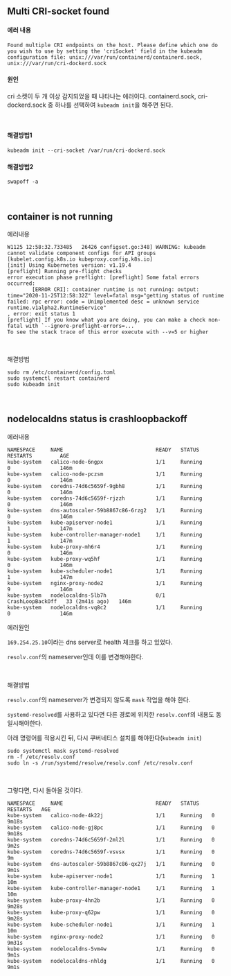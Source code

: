 ## Multi CRI-socket found

#### 에러 내용

```
Found multiple CRI endpoints on the host. Please define which one do you wish to use by setting the 'criSocket' field in the kubeadm configuration file: unix:///var/run/containerd/containerd.sock, unix:///var/run/cri-dockerd.sock
```

#### 원인
cri 소켓이 두 개 이상 감지되었을 때 나타나는 에러이다. containerd.sock, cri-dockerd.sock 중 하나를 선택하여 ```kubeadm init```을 해주면 된다.

<br>

#### 해결방법1
```
kubeadm init --cri-socket /var/run/cri-dockerd.sock
```

#### 해결방법2
```
swapoff -a
```

<br>

## container is not running

에러내용
```
W1125 12:58:32.733485   26426 configset.go:348] WARNING: kubeadm cannot validate component configs for API groups [kubelet.config.k8s.io kubeproxy.config.k8s.io]
[init] Using Kubernetes version: v1.19.4
[preflight] Running pre-flight checks
error execution phase preflight: [preflight] Some fatal errors occurred:
        [ERROR CRI]: container runtime is not running: output: time="2020-11-25T12:58:32Z" level=fatal msg="getting status of runtime failed: rpc error: code = Unimplemented desc = unknown service runtime.v1alpha2.RuntimeService"
, error: exit status 1
[preflight] If you know what you are doing, you can make a check non-fatal with `--ignore-preflight-errors=...`
To see the stack trace of this error execute with --v=5 or higher
```

<br>

해결방법
```
sudo rm /etc/containerd/config.toml
sudo systemctl restart containerd
sudo kubeadm init
```


<br>

## nodelocaldns status is crashloopbackoff

에러내용
```
NAMESPACE     NAME                              READY   STATUS             RESTARTS         AGE
kube-system   calico-node-6ngpx                 1/1     Running            0                146m
kube-system   calico-node-pczsm                 1/1     Running            0                146m
kube-system   coredns-74d6c5659f-9gbh8          1/1     Running            0                146m
kube-system   coredns-74d6c5659f-rjzzh          1/1     Running            0                146m
kube-system   dns-autoscaler-59b8867c86-6rzg2   1/1     Running            0                146m
kube-system   kube-apiserver-node1              1/1     Running            1                147m
kube-system   kube-controller-manager-node1     1/1     Running            1                147m
kube-system   kube-proxy-mh6r4                  1/1     Running            0                146m
kube-system   kube-proxy-wq5hf                  1/1     Running            0                146m
kube-system   kube-scheduler-node1              1/1     Running            1                147m
kube-system   nginx-proxy-node2                 1/1     Running            9                146m
kube-system   nodelocaldns-5lb7h                0/1     CrashLoopBackOff   33 (2m41s ago)   146m
kube-system   nodelocaldns-vq8c2                1/1     Running            0                146m
```

에러원인

```169.254.25.10```이라는 dns server로 health 체크를 하고 있었다.

```resolv.conf```의 nameserver인데 이를 변경해야한다.


<br>

해결방법

```resolv.conf```의 nameserver가 변경되지 않도록 ```mask``` 작업을 해야 한다.

```systemd-resolved```를 사용하고 있다면 다른 경로에 위치한 ```resolv.conf```의 내용도 동일시해야한다.

아래 명령어를 적용시킨 뒤, 다시 쿠버네티스 설치를 해야한다(```kubeadm init```)

```
sudo systemctl mask systemd-resolved
rm -f /etc/resolv.conf
sudo ln -s /run/systemd/resolve/resolv.conf /etc/resolv.conf
```

<br>

그렇다면, 다시 돌아올 것이다.

```
NAMESPACE     NAME                              READY   STATUS    RESTARTS   AGE
kube-system   calico-node-4k22j                 1/1     Running   0          9m18s
kube-system   calico-node-gj8pc                 1/1     Running   0          9m18s
kube-system   coredns-74d6c5659f-2ml2l          1/1     Running   0          9m2s
kube-system   coredns-74d6c5659f-vsvsx          1/1     Running   0          9m
kube-system   dns-autoscaler-59b8867c86-qx27j   1/1     Running   0          9m1s
kube-system   kube-apiserver-node1              1/1     Running   1          10m
kube-system   kube-controller-manager-node1     1/1     Running   1          10m
kube-system   kube-proxy-4hn2b                  1/1     Running   0          9m28s
kube-system   kube-proxy-q62pw                  1/1     Running   0          9m28s
kube-system   kube-scheduler-node1              1/1     Running   1          10m
kube-system   nginx-proxy-node2                 1/1     Running   0          9m31s
kube-system   nodelocaldns-5vm4w                1/1     Running   0          9m1s
kube-system   nodelocaldns-nhldg                1/1     Running   0          9m1s
```


<br>



